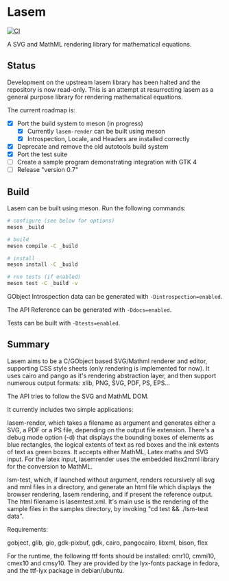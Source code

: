 # Lasem
[![CI](https://github.com/mjakeman/lasem/actions/workflows/main.yml/badge.svg)](https://github.com/mjakeman/lasem/actions/workflows/main.yml)

A SVG and MathML rendering library for mathematical equations.

## Status
Development on the upstream lasem library has been halted and the repository
is now read-only. This is an attempt at resurrecting lasem as a general purpose
library for rendering mathematical equations.

The current roadmap is:
 - [X] Port the build system to meson (in progress)
    - [X] Currently `lasem-render` can be built using meson
    - [X] Introspection, Locale, and Headers are installed correctly
 - [X] Deprecate and remove the old autotools build system
 - [X] Port the test suite
 - [ ] Create a sample program demonstrating integration with GTK 4
 - [ ] Release "version 0.7"

## Build
Lasem can be built using meson. Run the following commands:

```bash
# configure (see below for options)
meson _build

# build
meson compile -C _build

# install
meson install -C _build

# run tests (if enabled)
meson test -C _build -v
```

GObject Introspection data can be generated with `-Dintrospection=enabled`.

The API Reference can be generated with `-Ddocs=enabled`.

Tests can be built with `-Dtests=enabled`.

## Summary
Lasem aims to be a C/GObject based SVG/Mathml renderer and editor, supporting CSS
style sheets (only rendering is implemented for now). It uses cairo and pango as
it's rendering abstraction layer, and then support numerous output formats: xlib,
PNG, SVG, PDF, PS, EPS...

The API tries to follow the SVG and MathML DOM.

It currently includes two simple applications:

lasem-render, which takes a filename as argument and generates either a SVG, a PDF
or a PS file, depending on the output file extension. There's a debug mode option
(-d) that displays the bounding boxes of elements as blue rectangles, the logical
extents of text as red boxes and the ink extents of text as green boxes. It accepts
either MathML, Latex maths and SVG input. For the latex input, lasemrender uses
the embedded itex2mml library for the conversion to MathML.

lsm-test, which, if launched without argument, renders recursively all svg and mml
files in a directory, and generate an html file which displays the browser
rendering, lasem rendering, and if present the reference output. The html
filename is lasemtest.xml. It's main use is the rendering of the sample files
in the samples directory, by invoking "cd test && ./lsm-test data".

Requirements:

gobject, glib, gio, gdk-pixbuf, gdk, cairo, pangocairo, libxml, bison, flex

For the runtime, the following ttf fonts should be installed: cmr10, cmmi10, cmex10 and cmsy10.
They are provided by the lyx-fonts package in fedora, and the ttf-lyx package in debian/ubuntu.
